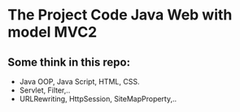 # The Project Code Java Web with model MVC2

## Some think in this repo:

* Java OOP, Java Script, HTML, CSS.
* Servlet, Filter,..
* URLRewriting, HttpSession, SiteMapProperty,.. 